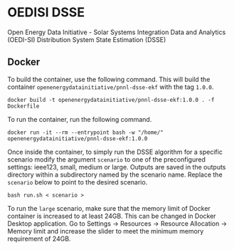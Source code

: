 # OEDISI DSSE
Open Energy Data Initiative - Solar Systems Integration Data and Analytics (OEDI-SI) Distribution System State Estimation (DSSE)

## Docker
To build the container, use the following command. This will build the container `openenergydatainitiative/pnnl-dsse-ekf` with the tag `1.0.0`.
```shell
docker build -t openenergydatainitiative/pnnl-dsse-ekf:1.0.0 . -f Dockerfile
```
To run the container, run the following command.
```shell
docker run -it --rm --entrypoint bash -w "/home/" openenergydatainitiative/pnnl-dsse-ekf:1.0.0
```
Once inside the container, to simply run the DSSE algorithm for a specific scenario modify the argument `scenario` to one of the preconfigured settings: ieee123, small, medium or large. Outputs are saved in the outputs directory within a subdirectory named by the scenario name. Replace the `scenario` below to point to the desired scenario.
```shell
bash run.sh < scenario >
```
To run the `large` scenario, make sure that the memory limit of Docker container is increased to at least 24GB. This can be changed in Docker Desktop application. Go to Settings -> Resources -> Resource Allocation -> Memory limit and increase the slider to meet the minimum memory requirement of 24GB. 